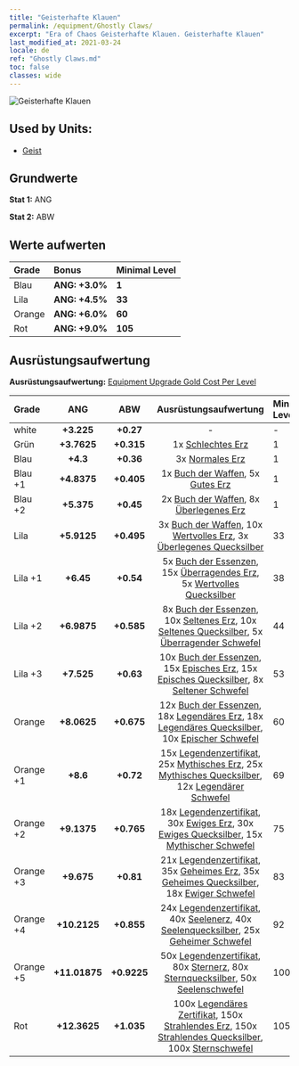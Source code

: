 ```yaml
---
title: "Geisterhafte Klauen"
permalink: /equipment/Ghostly Claws/
excerpt: "Era of Chaos Geisterhafte Klauen. Geisterhafte Klauen"
last_modified_at: 2021-03-24
locale: de
ref: "Ghostly Claws.md"
toc: false
classes: wide
---
```


  ![Geisterhafte Klauen](/images/e/e_3031.png)

## Used by Units:

* [Geist](/de/units/Wight/) 


## Grundwerte
 **Stat 1:** ANG

 **Stat 2:** ABW

## Werte aufwerten

  |     Grade    |   Bonus | Minimal Level | 
  |:-------------|:--------|:--------------| 
  | Blau | **ANG: +3.0%** | **1** | 
  | Lila | **ANG: +4.5%** | **33** | 
  | Orange | **ANG: +6.0%** | **60** | 
  | Rot | **ANG: +9.0%** | **105** | 


## Ausrüstungsaufwertung
 **Ausrüstungsaufwertung:** [Equipment Upgrade Gold Cost Per Level](/equipment/EquipmentUpgradeCostPerLevel/) 

  |          Grade      | ANG | ABW | Ausrüstungsaufwertung | Minimal Level |
  |:--------------------|:---------:|:---------:|:----------------:|:--------------|
  | white | **+3.225** | **+0.27** | - | - |
  | Grün | **+3.7625** | **+0.315** | 1x [Schlechtes Erz](/de/Items/mat_1/) | 1 |
  | Blau | **+4.3** | **+0.36** | 3x [Normales Erz](/de/Items/mat_6/) | 1 |
  | Blau +1 | **+4.8375** | **+0.405** | 1x [Buch der Waffen](/de/Items/mat_18/), 5x [Gutes Erz](/de/Items/mat_12/) | 1 |
  | Blau +2 | **+5.375** | **+0.45** | 2x [Buch der Waffen](/de/Items/mat_25/), 8x [Überlegenes Erz](/de/Items/mat_19/) | 1 |
  | Lila | **+5.9125** | **+0.495** | 3x [Buch der Waffen](/de/Items/mat_32/), 10x [Wertvolles Erz](/de/Items/mat_26/), 3x [Überlegenes Quecksilber](/de/Items/mat_21/) | 33 |
  | Lila +1 | **+6.45** | **+0.54** | 5x [Buch der Essenzen](/de/Items/mat_39/), 15x [Überragendes Erz](/de/Items/mat_33/), 5x [Wertvolles Quecksilber](/de/Items/mat_28/) | 38 |
  | Lila +2 | **+6.9875** | **+0.585** | 8x [Buch der Essenzen](/de/Items/mat_46/), 10x [Seltenes Erz](/de/Items/mat_40/), 10x [Seltenes Quecksilber](/de/Items/mat_42/), 5x [Überragender Schwefel](/de/Items/mat_36/) | 44 |
  | Lila +3 | **+7.525** | **+0.63** | 10x [Buch der Essenzen](/de/Items/mat_53/), 15x [Episches Erz](/de/Items/mat_47/), 15x [Episches Quecksilber](/de/Items/mat_49/), 8x [Seltener Schwefel](/de/Items/mat_43/) | 53 |
  | Orange | **+8.0625** | **+0.675** | 12x [Buch der Essenzen](/de/Items/mat_60/), 18x [Legendäres Erz](/de/Items/mat_54/), 18x [Legendäres Quecksilber](/de/Items/mat_56/), 10x [Epischer Schwefel](/de/Items/mat_50/) | 60 |
  | Orange +1 | **+8.6** | **+0.72** | 15x [Legendenzertifikat](/de/Items/mat_67/), 25x [Mythisches Erz](/de/Items/mat_61/), 25x [Mythisches Quecksilber](/de/Items/mat_63/), 12x [Legendärer Schwefel](/de/Items/mat_57/) | 69 |
  | Orange +2 | **+9.1375** | **+0.765** | 18x [Legendenzertifikat](/de/Items/mat_74/), 30x [Ewiges Erz](/de/Items/mat_68/), 30x [Ewiges Quecksilber](/de/Items/mat_70/), 15x [Mythischer Schwefel](/de/Items/mat_64/) | 75 |
  | Orange +3 | **+9.675** | **+0.81** | 21x [Legendenzertifikat](/de/Items/mat_81/), 35x [Geheimes Erz](/de/Items/mat_75/), 35x [Geheimes Quecksilber](/de/Items/mat_77/), 18x [Ewiger Schwefel](/de/Items/mat_71/) | 83 |
  | Orange +4 | **+10.2125** | **+0.855** | 24x [Legendenzertifikat](/de/Items/mat_88/), 40x [Seelenerz](/de/Items/mat_82/), 40x [Seelenquecksilber](/de/Items/mat_84/), 25x [Geheimer Schwefel](/de/Items/mat_78/) | 92 |
  | Orange +5 | **+11.01875** | **+0.9225** | 50x [Legendenzertifikat](/de/Items/mat_95/), 80x [Sternerz](/de/Items/mat_89/), 80x [Sternquecksilber](/de/Items/mat_91/), 50x [Seelenschwefel](/de/Items/mat_85/) | 100 |
  | Rot | **+12.3625** | **+1.035** | 100x [Legendäres Zertifikat](/de/Items/mat_102/), 150x [Strahlendes Erz](/de/Items/mat_96/), 150x [Strahlendes Quecksilber](/de/Items/mat_98/), 100x [Sternschwefel](/de/Items/mat_92/) | 105 |

